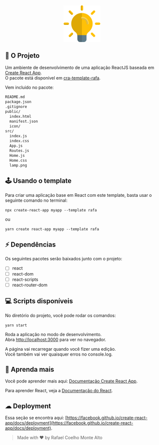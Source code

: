 <p align="center">
    <img alt="Rafa" title="Rafa" width="120px" src="./template/src/lamp.png" />
</p>

## 🚀 O Projeto

Um ambiente de desenvolvimento de uma aplicação ReactJS baseada em [Create React App](https://github.com/facebook/create-react-app).\
O pacote está disponível em [cra-template-rafa](https://www.npmjs.com/package/cra-template-rafa).

Vem incluido no pacote:
```
README.md
package.json
.gitignore
public/
  index.html
  manifest.json
  icon/
src/
  index.js
  index.css
  App.js
  Routes.js
  Home.js
  Home.css
  lamp.png
```

## 🕹 Usando o template

Para criar uma aplicação base em React com este template, basta usar o seguinte comando no terminal:

```npx create-react-app myapp --template rafa```

ou

```yarn create react-app myapp --template rafa```

## ⚡ Dependências

Os seguintes pacotes serão baixados junto com o projeto:

 - [ ] react
 - [ ] react-dom
 - [ ] react-scripts
 - [ ] react-router-dom

## 💻 Scripts disponíveis

No diretório do projeto, você pode rodar os comandos:

```yarn start```

Roda a aplicação no modo de desenvolvimento.\
Abra [http://localhost:3000](http://localhost:3000) para ver no navegador.

A página vai recarregar quando você fizer uma edição.\
Você também vai ver quaisquer erros no console.log.

## 🧠 Aprenda mais

Você pode aprender mais aqui: [Documentação Create React App](https://facebook.github.io/create-react-app/docs/getting-started).

Para aprender React, veja a [Documentação do React](https://reactjs.org/).

## ☁ Deployment

Essa seção se encontra aqui: [https://facebook.github.io/create-react-app/docs/deployment](https://facebook.github.io/create-react-app/docs/deployment).

> Made with ❤ by Rafael Coelho Monte Alto
